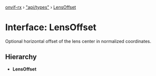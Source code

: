 [onvif-rx](../README.md) › ["api/types"](../modules/_api_types_.md) › [LensOffset](_api_types_.lensoffset.md)

# Interface: LensOffset

Optional horizontal offset of the lens center in normalized coordinates.

## Hierarchy

* **LensOffset**
